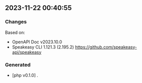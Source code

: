 

## 2023-11-22 00:40:55
### Changes
Based on:
- OpenAPI Doc v2023.10.0 
- Speakeasy CLI 1.121.3 (2.195.2) https://github.com/speakeasy-api/speakeasy
### Generated
- [php v0.1.0] .